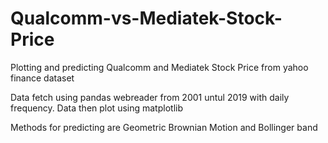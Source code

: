 # Qualcomm-vs-Mediatek-Stock-Price

Plotting and predicting Qualcomm and Mediatek Stock Price from yahoo finance dataset

Data fetch using pandas webreader from 2001 untul 2019 with daily frequency. Data then plot using matplotlib

Methods for predicting are Geometric Brownian Motion and Bollinger band
